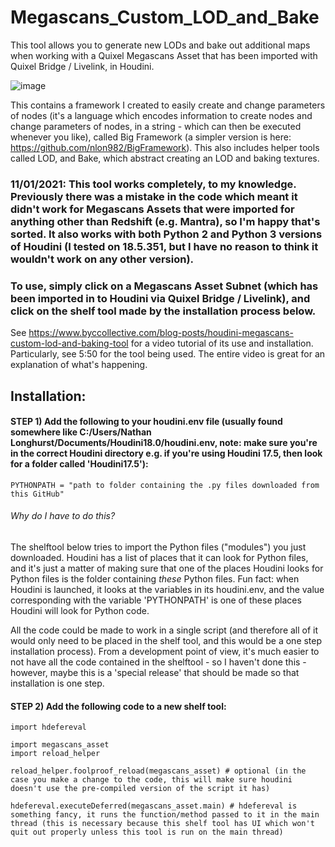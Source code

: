 # Megascans_Custom_LOD_and_Bake
This tool allows you to generate new LODs and bake out additional maps when working with a Quixel Megascans Asset that has been imported with Quixel Bridge / Livelink, in Houdini.

![image](https://user-images.githubusercontent.com/69462081/110022718-263a0a80-7d91-11eb-8ed9-25c0c2953734.png)

This contains a framework I created to easily create and change parameters of nodes (it's a language which encodes information to create nodes and change parameters of nodes, in a string - which can then be executed whenever you like), called Big Framework (a simpler version is here: https://github.com/nlon982/BigFramework). This also includes helper tools called LOD, and Bake, which abstract creating an LOD and baking textures.

### 11/01/2021: This tool works completely, to my knowledge. Previously there was a mistake in the code which meant it didn't work for Megascans Assets that were imported for anything other than Redshift (e.g. Mantra), so I'm happy that's sorted. It also works with both Python 2 and Python 3 versions of Houdini (I tested on 18.5.351, but I have no reason to think it wouldn't work on any other version).

### To use, simply click on a Megascans Asset Subnet (which has been imported in to Houdini via Quixel Bridge / Livelink), and click on the shelf tool made by the installation process below.

See https://www.byccollective.com/blog-posts/houdini-megascans-custom-lod-and-baking-tool for a video tutorial of its use and installation. Particularly, see 5:50 for the tool being used. The entire video is great for an explanation of what's happening.

## Installation:

#### STEP 1) Add the following to your houdini.env file (usually found somewhere like C:/Users/Nathan Longhurst/Documents/Houdini18.0/houdini.env, note: make sure you're in the correct Houdini directory e.g. if you're using Houdini 17.5, then look for a folder called 'Houdini17.5'):

```
PYTHONPATH = "path to folder containing the .py files downloaded from this GitHub"
```

###### Why do I have to do this? 
The shelftool below tries to import the Python files ("modules") you just downloaded. Houdini has a list of places that it can look for Python files, and it's just a matter of making sure that one of the places Houdini looks for Python files is the folder containing *these* Python files. Fun fact: when Houdini is launched, it looks at the variables in its houdini.env, and the value corresponding with the variable 'PYTHONPATH' is one of these places Houdini will look for Python code.

All the code could be made to work in a single script (and therefore all of it would only need to be placed in the shelf tool, and this would be a one step installation process). From a development point of view, it's much easier to not have all the code contained in the shelftool - so I haven't done this - however, maybe this is a 'special release' that should be made so that installation is one step.

#### STEP 2) Add the following code to a new shelf tool:

```
import hdefereval

import megascans_asset
import reload_helper

reload_helper.foolproof_reload(megascans_asset) # optional (in the case you make a change to the code, this will make sure houdini doesn't use the pre-compiled version of the script it has)

hdefereval.executeDeferred(megascans_asset.main) # hdefereval is something fancy, it runs the function/method passed to it in the main thread (this is necessary because this shelf tool has UI which won't quit out properly unless this tool is run on the main thread)
```


